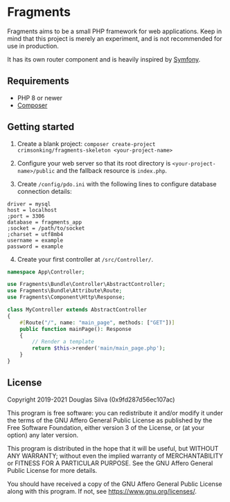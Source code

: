 # Fragments
Fragments aims to be a small PHP framework for web applications. Keep in mind that this project is merely an experiment, and is not recommended for use in production.

It has its own router component and is heavily inspired by [Symfony](https://symfony.com/).

## Requirements
- PHP 8 or newer
- [Composer](https://getcomposer.org/)

## Getting started
1. Create a blank project:
`composer create-project crimsonking/fragments-skeleton <your-project-name>`

2. Configure your web server so that its root directory is `<your-project-name>/public` and the fallback resource is `index.php`.

3. Create `/config/pdo.ini` with the following lines to configure database connection details:
```
driver = mysql
host = localhost
;port = 3306
database = fragments_app
;socket = /path/to/socket
;charset = utf8mb4
username = example
password = example
```

4. Create your first controller at `/src/Controller/`.
```php
namespace App\Controller;

use Fragments\Bundle\Controller\AbstractController;
use Fragments\Bundle\Attribute\Route;
use Fragments\Component\Http\Response;

class MyController extends AbstractController
{
    #[Route("/", name: "main_page", methods: ["GET"])]
    public function mainPage(): Response
    {
        // Render a template
        return $this->render('main/main_page.php');
    }
}
```

## License
Copyright 2019-2021 Douglas Silva (0x9fd287d56ec107ac)

This program is free software: you can redistribute it and/or modify
it under the terms of the GNU Affero General Public License as published by
the Free Software Foundation, either version 3 of the License, or
(at your option) any later version.

This program is distributed in the hope that it will be useful,
but WITHOUT ANY WARRANTY; without even the implied warranty of
MERCHANTABILITY or FITNESS FOR A PARTICULAR PURPOSE.  See the
GNU Affero General Public License for more details.

You should have received a copy of the GNU Affero General Public License
along with this program.  If not, see <https://www.gnu.org/licenses/>.
